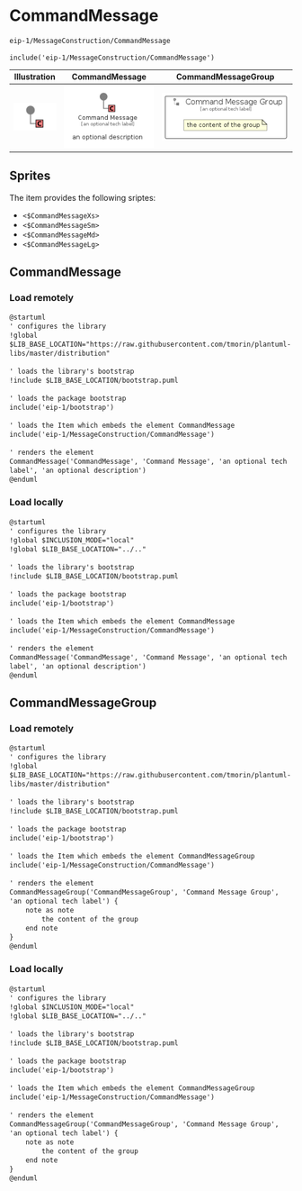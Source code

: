 # CommandMessage


```text
eip-1/MessageConstruction/CommandMessage
```

```text
include('eip-1/MessageConstruction/CommandMessage')
```



| Illustration | CommandMessage | CommandMessageGroup |
| :---: | :---: | :---: |
| ![illustration for Illustration](../../eip-1/MessageConstruction/CommandMessage.png) | ![illustration for CommandMessage](../../eip-1/MessageConstruction/CommandMessage.Local.png) | ![illustration for CommandMessageGroup](../../eip-1/MessageConstruction/CommandMessageGroup.Local.png) |



## Sprites
The item provides the following sriptes:

- `<$CommandMessageXs>`
- `<$CommandMessageSm>`
- `<$CommandMessageMd>`
- `<$CommandMessageLg>`





## CommandMessage

### Load remotely
```plantuml
@startuml
' configures the library
!global $LIB_BASE_LOCATION="https://raw.githubusercontent.com/tmorin/plantuml-libs/master/distribution"

' loads the library's bootstrap
!include $LIB_BASE_LOCATION/bootstrap.puml

' loads the package bootstrap
include('eip-1/bootstrap')

' loads the Item which embeds the element CommandMessage
include('eip-1/MessageConstruction/CommandMessage')

' renders the element
CommandMessage('CommandMessage', 'Command Message', 'an optional tech label', 'an optional description')
@enduml
```

### Load locally
```plantuml
@startuml
' configures the library
!global $INCLUSION_MODE="local"
!global $LIB_BASE_LOCATION="../.."

' loads the library's bootstrap
!include $LIB_BASE_LOCATION/bootstrap.puml

' loads the package bootstrap
include('eip-1/bootstrap')

' loads the Item which embeds the element CommandMessage
include('eip-1/MessageConstruction/CommandMessage')

' renders the element
CommandMessage('CommandMessage', 'Command Message', 'an optional tech label', 'an optional description')
@enduml
```

## CommandMessageGroup

### Load remotely
```plantuml
@startuml
' configures the library
!global $LIB_BASE_LOCATION="https://raw.githubusercontent.com/tmorin/plantuml-libs/master/distribution"

' loads the library's bootstrap
!include $LIB_BASE_LOCATION/bootstrap.puml

' loads the package bootstrap
include('eip-1/bootstrap')

' loads the Item which embeds the element CommandMessageGroup
include('eip-1/MessageConstruction/CommandMessage')

' renders the element
CommandMessageGroup('CommandMessageGroup', 'Command Message Group', 'an optional tech label') {
    note as note
        the content of the group
    end note
}
@enduml
```

### Load locally
```plantuml
@startuml
' configures the library
!global $INCLUSION_MODE="local"
!global $LIB_BASE_LOCATION="../.."

' loads the library's bootstrap
!include $LIB_BASE_LOCATION/bootstrap.puml

' loads the package bootstrap
include('eip-1/bootstrap')

' loads the Item which embeds the element CommandMessageGroup
include('eip-1/MessageConstruction/CommandMessage')

' renders the element
CommandMessageGroup('CommandMessageGroup', 'Command Message Group', 'an optional tech label') {
    note as note
        the content of the group
    end note
}
@enduml
```

